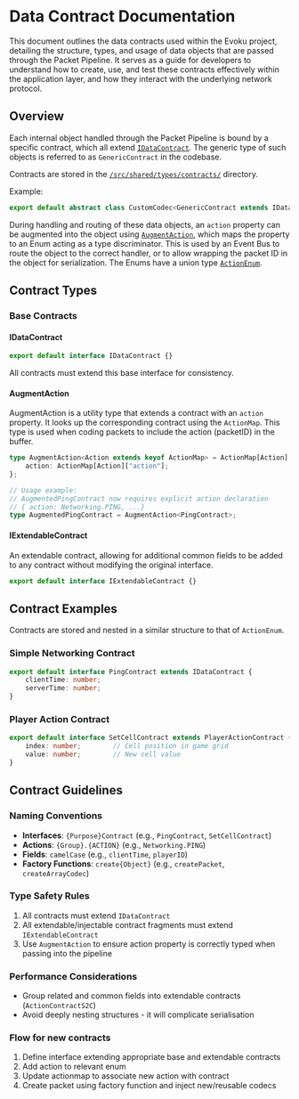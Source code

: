 # Data Contract Documentation

This document outlines the data contracts used within the Evoku project,
detailing the structure, types, and usage of data objects that are passed through the Packet Pipeline.
It serves as a guide for developers to understand how to create, use,
and test these contracts effectively within the application layer,
and how they interact with the underlying network protocol.


## Overview

Each internal object handled through the Packet Pipeline is bound by a specific contract,
which all extend [`IDataContract`](/src/shared/types/contracts/IDataContract.ts).
The generic type of such objects is referred to as `GenericContract` in the codebase.

Contracts are stored in the [`/src/shared/types/contracts/`](/src/shared/types/contracts/) directory.

Example:
```ts
export default abstract class CustomCodec<GenericContract extends IDataContract>
```

During handling and routing of these data objects, an `action` property can be augmented
into the object using [`AugmentAction`](/src/shared/types/utils/AugmentAction.ts),
which maps the property to an Enum acting as a type discriminator.
This is used by an Event Bus to route the object to the correct handler,
or to allow wrapping the packet ID in the object for serialization.
The Enums have a union type [`ActionEnum`](/src/shared/types/enums/actions/index.ts).


## Contract Types

### Base Contracts

#### IDataContract
```ts
export default interface IDataContract {}
```
All contracts must extend this base interface for consistency.

#### AugmentAction

AugmentAction is a utility type that extends a contract with an `action` property.
It looks up the corresponding contract using the `ActionMap`.
This type is used when coding packets to include the action (packetID) in the buffer.

```ts
type AugmentAction<Action extends keyof ActionMap> = ActionMap[Action] & {
    action: ActionMap[Action]["action"];
};

// Usage example:
// AugmentedPingContract now requires explicit action declaration
// { action: Networking.PING, ...}
type AugmentedPingContract = AugmentAction<PingContract>;
```

#### IExtendableContract
An extendable contract, allowing for additional common fields to be added to
any contract without modifying the original interface.

```ts
export default interface IExtendableContract {}
```

## Contract Examples

Contracts are stored and nested in a similar structure to that of `ActionEnum`.

### Simple Networking Contract
```ts
export default interface PingContract extends IDataContract {
    clientTime: number;
    serverTime: number;
}
```

### Player Action Contract
```ts
export default interface SetCellContract extends PlayerActionContract {
    index: number;        // Cell position in game grid
    value: number;        // New cell value
}
```

## Contract Guidelines

### Naming Conventions
- **Interfaces**: `{Purpose}Contract` (e.g., `PingContract`, `SetCellContract`)
- **Actions**: `{Group}.{ACTION}` (e.g., `Networking.PING`)
- **Fields**: `camelCase` (e.g., `clientTime`, `playerID`)
- **Factory Functions**: `create{Object}` (e.g., `createPacket`, `createArrayCodec`)

### Type Safety Rules
1. All contracts must extend `IDataContract`
2. All extendable/injectable contract fragments must extend `IExtendableContract`
3. Use `AugmentAction` to ensure action property is correctly typed when passing into the pipeline

### Performance Considerations
- Group related and common fields into extendable contracts (`ActionContractS2C`)
- Avoid deeply nesting structures - it will complicate serialisation

### Flow for new contracts

1. Define interface extending appropriate base and extendable contracts
2. Add action to relevant enum
3. Update actionmap to associate new action with contract
4. Create packet using factory function and inject new/reusable codecs